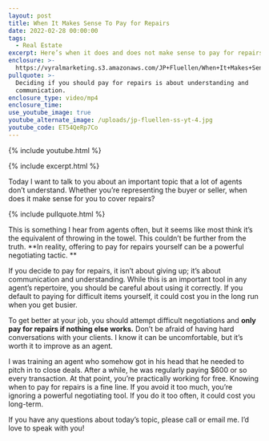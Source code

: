 ```yaml
---
layout: post
title: When It Makes Sense To Pay for Repairs
date: 2022-02-28 00:00:00
tags:
  - Real Estate
excerpt: Here’s when it does and does not make sense to pay for repairs.
enclosure: >-
  https://vyralmarketing.s3.amazonaws.com/JP+Fluellen/When+It+Makes+Sense+To+Pay+for+Repairs.mp4
pullquote: >-
  Deciding if you should pay for repairs is about understanding and
  communication.
enclosure_type: video/mp4
enclosure_time:
use_youtube_image: true
youtube_alternate_image: /uploads/jp-fluellen-ss-yt-4.jpg
youtube_code: ET54QeRp7Co
---
```

{% include youtube.html %}

{% include excerpt.html %}

Today I want to talk to you about an important topic that a lot of agents don’t understand. Whether you’re representing the buyer or seller, when does it make sense for you to cover repairs?

{% include pullquote.html %}

This is something I hear from agents often, but it seems like most think it’s the equivalent of throwing in the towel. This couldn’t be further from the truth. \*\*In reality, offering to pay for repairs yourself can be a powerful negotiating tactic. \*\*

If you decide to pay for repairs, it isn’t about giving up; it’s about communication and understanding. While this is an important tool in any agent’s repertoire, you should be careful about using it correctly. If you default to paying for difficult items yourself, it could cost you in the long run when you get busier.

To get better at your job, you should attempt difficult negotiations and **only pay for repairs if nothing else works.** Don’t be afraid of having hard conversations with your clients. I know it can be uncomfortable, but it’s worth it to improve as an agent.

I was training an agent who somehow got in his head that he needed to pitch in to close deals. After a while, he was regularly paying $600 or so every transaction. At that point, you’re practically working for free. Knowing when to pay for repairs is a fine line. If you avoid it too much, you’re ignoring a powerful negotiating tool. If you do it too often, it could cost you long-term.

If you have any questions about today’s topic, please call or email me. I’d love to speak with you\!
